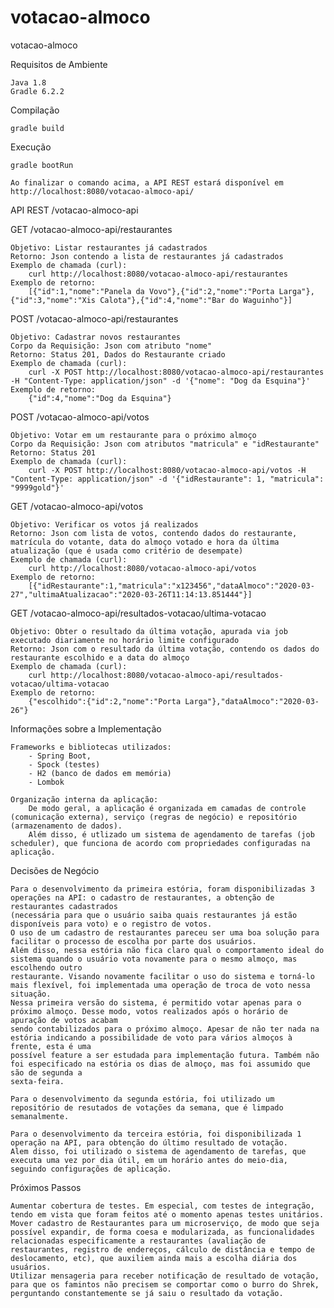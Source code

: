 # votacao-almoco
votacao-almoco

Requisitos de Ambiente
	
	Java 1.8
	Gradle 6.2.2
 
Compilação

	gradle build

Execução

	gradle bootRun
	
	Ao finalizar o comando acima, a API REST estará disponível em http://localhost:8080/votacao-almoco-api/

API REST /votacao-almoco-api

GET /votacao-almoco-api/restaurantes	

	Objetivo: Listar restaurantes já cadastrados
	Retorno: Json contendo a lista de restaurantes já cadastrados
	Exemplo de chamada (curl): 
		curl http://localhost:8080/votacao-almoco-api/restaurantes
	Exemplo de retorno:
		[{"id":1,"nome":"Panela da Vovo"},{"id":2,"nome":"Porta Larga"},{"id":3,"nome":"Xis Calota"},{"id":4,"nome":"Bar do Waguinho"}]
		
POST /votacao-almoco-api/restaurantes

	Objetivo: Cadastrar novos restaurantes
	Corpo da Requisição: Json com atributo "nome"
	Retorno: Status 201, Dados do Restaurante criado
	Exemplo de chamada (curl):
		curl -X POST http://localhost:8080/votacao-almoco-api/restaurantes -H "Content-Type: application/json" -d '{"nome": "Dog da Esquina"}'
	Exemplo de retorno:
		{"id":4,"nome":"Dog da Esquina"}
		
POST /votacao-almoco-api/votos

	Objetivo: Votar em um restaurante para o próximo almoço
	Corpo da Requisição: Json com atributos "matricula" e "idRestaurante"
	Retorno: Status 201
	Exemplo de chamada (curl):
		curl -X POST http://localhost:8080/votacao-almoco-api/votos -H "Content-Type: application/json" -d '{"idRestaurante": 1, "matricula": "9999gold"}'

GET /votacao-almoco-api/votos

	Objetivo: Verificar os votos já realizados
	Retorno: Json com lista de votos, contendo dados do restaurante, matrícula do votante, data do almoço votado e hora da última atualização (que é usada como critério de desempate)
	Exemplo de chamada (curl):
		curl http://localhost:8080/votacao-almoco-api/votos
	Exemplo de retorno:
		[{"idRestaurante":1,"matricula":"x123456","dataAlmoco":"2020-03-27","ultimaAtualizacao":"2020-03-26T11:14:13.851444"}]
		
GET /votacao-almoco-api/resultados-votacao/ultima-votacao

	Objetivo: Obter o resultado da última votação, apurada via job executado diariamente no horário limite configurado
	Retorno: Json com o resultado da última votação, contendo os dados do restaurante escolhido e a data do almoço
	Exemplo de chamada (curl):
		curl http://localhost:8080/votacao-almoco-api/resultados-votacao/ultima-votacao
	Exemplo de retorno:
		{"escolhido":{"id":2,"nome":"Porta Larga"},"dataAlmoco":"2020-03-26"}

Informações sobre a Implementação

	Frameworks e bibliotecas utilizados: 
		- Spring Boot, 
		- Spock (testes)
		- H2 (banco de dados em memória)
		- Lombok
		
	Organização interna da aplicação:
		De modo geral, a aplicação é organizada em camadas de controle (comunicação externa), serviço (regras de negócio) e repositório (armazenamento de dados).
		Além disso, é utlizado um sistema de agendamento de tarefas (job scheduler), que funciona de acordo com propriedades configuradas na aplicação.
			
Decisões de Negócio

	Para o desenvolvimento da primeira estória, foram disponibilizadas 3 operações na API: o cadastro de restaurantes, a obtenção de restaurantes cadastrados 
	(necessária para que o usuário saiba quais restaurantes já estão disponíveis para voto) e o registro de votos.
	O uso de um cadastro de restaurantes pareceu ser uma boa solução para facilitar o processo de escolha por parte dos usuários.
	Além disso, nessa estória não fica claro qual o comportamento ideal do sistema quando o usuário vota novamente para o mesmo almoço, mas escolhendo outro
	restaurante. Visando novamente facilitar o uso do sistema e torná-lo mais flexível, foi implementada uma operação de troca de voto nessa situação.
	Nessa primeira versão do sistema, é permitido votar apenas para o próximo almoço. Desse modo, votos realizados após o horário de apuração de votos acabam
	sendo contabilizados para o próximo almoço. Apesar de não ter nada na estória indicando a possibilidade de voto para vários almoços à frente, esta é uma 
	possível feature a ser estudada para implementação futura. Também não foi especificado na estória os dias de almoço, mas foi assumido que são de segunda a
	sexta-feira.
	
	Para o desenvolvimento da segunda estória, foi utilizado um repositório de resutados de votações da semana, que é limpado semanalmente.
	
	Para o desenvolvimento da terceira estória, foi disponibilizada 1 operação na API, para obtenção do último resultado de votação. 
	Alem disso, foi utilizado o sistema de agendamento de tarefas, que executa uma vez por dia útil, em um horário antes do meio-dia, seguindo configurações de aplicação. 
	

Próximos Passos

	Aumentar cobertura de testes. Em especial, com testes de integração, tendo em vista que foram feitos até o momento apenas testes unitários.
	Mover cadastro de Restaurantes para um microserviço, de modo que seja possível expandir, de forma coesa e modularizada, as funcionalidades relacionadas especificamente a restaurantes (avaliação de restaurantes, registro de endereços, cálculo de distância e tempo de deslocamento, etc), que auxiliem ainda mais a escolha diária dos usuários.
	Utilizar mensageria para receber notificação de resultado de votação, para que os famintos não precisem se comportar como o burro do Shrek, perguntando constantemente se já saiu o resultado da votação.
